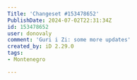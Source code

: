 ```yaml
---
Title: 'Changeset #153478652'
PublishDate: 2024-07-02T22:31:34Z
id: 153478652
user: donovaly
comment: 'Guri i Zi: some more updates'
created_by: iD 2.29.0
tags:
- Montenegro

---
```

